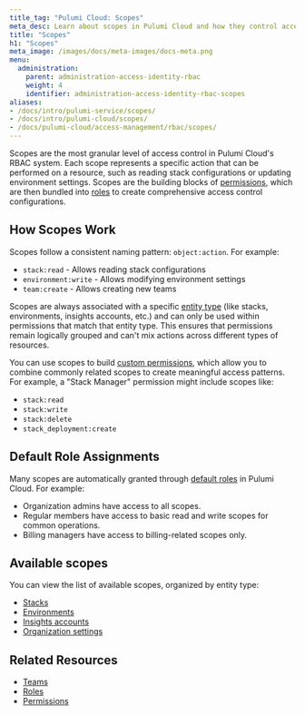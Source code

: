 ```yaml
---
title_tag: "Pulumi Cloud: Scopes"
meta_desc: Learn about scopes in Pulumi Cloud and how they control access to resources
title: "Scopes"
h1: "Scopes"
meta_image: /images/docs/meta-images/docs-meta.png
menu:
  administration:
    parent: administration-access-identity-rbac
    weight: 4
    identifier: administration-access-identity-rbac-scopes
aliases:
- /docs/intro/pulumi-service/scopes/
- /docs/intro/pulumi-cloud/scopes/
- /docs/pulumi-cloud/access-management/rbac/scopes/
---
```


Scopes are the most granular level of access control in Pulumi Cloud's RBAC system. Each scope represents a specific action that can be performed on a resource, such as reading stack configurations or updating environment settings. Scopes are the building blocks of [permissions](../permissions), which are then bundled into [roles](../roles) to create comprehensive access control configurations.

## How Scopes Work

Scopes follow a consistent naming pattern: `object:action`. For example:

- `stack:read` - Allows reading stack configurations
- `environment:write` - Allows modifying environment settings
- `team:create` - Allows creating new teams

Scopes are always associated with a specific [entity type](../permissions#entity-types) (like stacks, environments, insights accounts, etc.) and can only be used within permissions that match that entity type. This ensures that permissions remain logically grouped and can't mix actions across different types of resources.

You can use scopes to build [custom permissions](../permissions#creating-custom-permissions), which allow you to combine commonly related scopes to create meaningful access patterns. For example, a "Stack Manager" permission might include scopes like:

- `stack:read`
- `stack:write`
- `stack:delete`
- `stack_deployment:create`

## Default Role Assignments

Many scopes are automatically granted through [default roles](../roles#default-roles) in Pulumi Cloud. For example:

- Organization admins have access to all scopes.
- Regular members have access to basic read and write scopes for common operations.
- Billing managers have access to billing-related scopes only.

## Available scopes

You can view the list of available scopes, organized by entity type:

- [Stacks](stacks)
- [Environments](environments)
- [Insights accounts](insights-accounts)
- [Organization settings](org-settings)

## Related Resources

- [Teams](/docs/administration/access-identity/rbac/teams)
- [Roles](/docs/administration/access-identity/rbac/roles)
- [Permissions](/docs/administration/access-identity/rbac/permissions)
